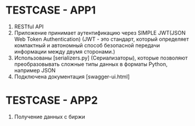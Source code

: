 # TESTCASE - APP1

1. RESTful API
2. Приложение принимает аутентификацию через SIMPLE JWT(JSON Web Token Authentication)
   (JWT - это стандарт, который определяет компактный и автономный способ безопасной передачи информации между двумя
   сторонами.)
3. Использованы [serializers.py] (Сериализаторы),
которые позволяют преобразовывать сложные типы данных в форматы Python, например JSON 
4. Подключена документация [swagger-ui.html]


# TESTCASE - APP2
1. Получение данных с биржи